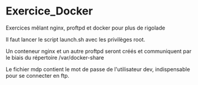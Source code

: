 # Exercice_Docker
Exercices mêlant nginx, proftpd et docker pour plus de rigolade

Il faut lancer le script launch.sh avec les privilèges root.

Un conteneur nginx et un autre proftpd seront créés et communiquent par le biais du répertoire /var/docker-share

Le fichier mdp contient le mot de passe de l'utilisateur dev, indispensable pour se connecter en ftp.
